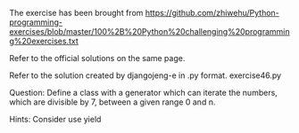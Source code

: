 The exercise has been brought from https://github.com/zhiwehu/Python-programming-exercises/blob/master/100%2B%20Python%20challenging%20programming%20exercises.txt

Refer to the official solutions on the same page.

Refer to the solution created by djangojeng-e in .py format. exercise46.py

Question:
Define a class with a generator which can iterate the numbers, which are divisible by 7, between a given range 0 and n.

Hints:
Consider use yield


